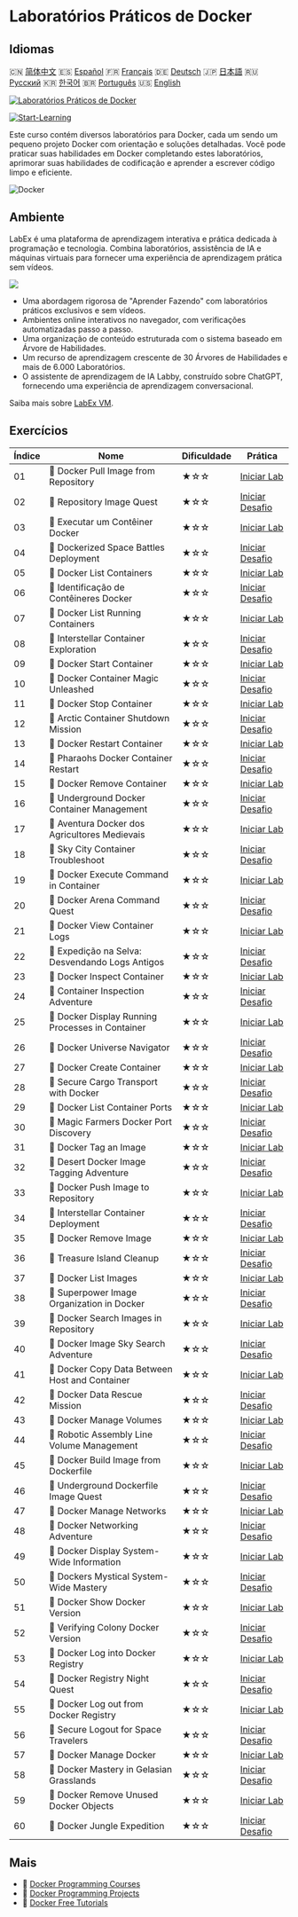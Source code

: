 # Laboratórios Práticos de Docker

## Idiomas

🇨🇳 [简体中文](README_zh.md) 🇪🇸 [Español](README_es.md) 🇫🇷 [Français](README_fr.md) 🇩🇪 [Deutsch](README_de.md) 🇯🇵 [日本語](README_ja.md) 🇷🇺 [Русский](README_ru.md) 🇰🇷 [한국어](README_ko.md) 🇧🇷 [Português](README_pt.md) 🇺🇸 [English](README.md) 

[![Laboratórios Práticos de Docker](https://cover-creator.labex.io/docker-practice-labs.png?lang=pt)](https://labex.io/pt/courses/docker-practice-labs)

[![Start-Learning](https://img.shields.io/badge/Start-Learning-whitesmoke?style=for-the-badge)](https://labex.io/pt/courses/docker-practice-labs)

Este curso contém diversos laboratórios para Docker, cada um sendo um pequeno projeto Docker com orientação e soluções detalhadas. Você pode praticar suas habilidades em Docker completando estes laboratórios, aprimorar suas habilidades de codificação e aprender a escrever código limpo e eficiente.

![Docker](https://img.shields.io/badge/Docker-whitesmoke?style=for-the-badge&logo=docker)


## Ambiente

LabEx é uma plataforma de aprendizagem interativa e prática dedicada à programação e tecnologia. Combina laboratórios, assistência de IA e máquinas virtuais para fornecer uma experiência de aprendizagem prática sem vídeos.

![](https://tutorial-screenshot.getvm.io/images/vm-1725247253.png)

- Uma abordagem rigorosa de "Aprender Fazendo" com laboratórios práticos exclusivos e sem vídeos.
- Ambientes online interativos no navegador, com verificações automatizadas passo a passo.
- Uma organização de conteúdo estruturada com o sistema baseado em Árvore de Habilidades.
- Um recurso de aprendizagem crescente de 30 Árvores de Habilidades e mais de 6.000 Laboratórios.
- O assistente de aprendizagem de IA Labby, construído sobre ChatGPT, fornecendo uma experiência de aprendizagem conversacional.

Saiba mais sobre [LabEx VM](https://support.labex.io/using-labex/virtual-machine).

## Exercícios

|   Índice | Nome                                             | Dificuldade   | Prática                                                                                                                             |
|----------|--------------------------------------------------|---------------|-------------------------------------------------------------------------------------------------------------------------------------|
|       01 | 📖 Docker Pull Image from Repository             | ★☆☆           | <a target='_blank' href='https://labex.io/pt/tutorials/docker-docker-pull-image-from-repository-271485'>Iniciar Lab</a>             |
|       02 | 🎯 Repository Image Quest                        | ★☆☆           | <a target='_blank' href='https://labex.io/pt/labs/docker-repository-image-quest-271484'>Iniciar Desafio</a>                         |
|       03 | 📖 Executar um Contêiner Docker                  | ★☆☆           | <a target='_blank' href='https://labex.io/pt/tutorials/docker-docker-run-a-container-271495'>Iniciar Lab</a>                        |
|       04 | 🎯 Dockerized Space Battles Deployment           | ★☆☆           | <a target='_blank' href='https://labex.io/pt/labs/docker-dockerized-space-battles-deployment-271494'>Iniciar Desafio</a>            |
|       05 | 📖 Docker List Containers                        | ★☆☆           | <a target='_blank' href='https://labex.io/pt/tutorials/docker-docker-list-containers-271475'>Iniciar Lab</a>                        |
|       06 | 🎯 Identificação de Contêineres Docker           | ★☆☆           | <a target='_blank' href='https://labex.io/pt/tutorials/docker-docker-container-identification-271474'>Iniciar Desafio</a>           |
|       07 | 📖 Docker List Running Containers                | ★☆☆           | <a target='_blank' href='https://labex.io/pt/tutorials/docker-docker-list-running-containers-271483'>Iniciar Lab</a>                |
|       08 | 🎯 Interstellar Container Exploration            | ★☆☆           | <a target='_blank' href='https://labex.io/pt/labs/docker-interstellar-container-exploration-271482'>Iniciar Desafio</a>             |
|       09 | 📖 Docker Start Container                        | ★☆☆           | <a target='_blank' href='https://labex.io/pt/tutorials/docker-docker-start-container-271499'>Iniciar Lab</a>                        |
|       10 | 🎯 Docker Container Magic Unleashed              | ★☆☆           | <a target='_blank' href='https://labex.io/pt/labs/docker-docker-container-magic-unleashed-271498'>Iniciar Desafio</a>               |
|       11 | 📖 Docker Stop Container                         | ★☆☆           | <a target='_blank' href='https://labex.io/pt/tutorials/docker-docker-stop-container-271501'>Iniciar Lab</a>                         |
|       12 | 🎯 Arctic Container Shutdown Mission             | ★☆☆           | <a target='_blank' href='https://labex.io/pt/labs/docker-arctic-container-shutdown-mission-271500'>Iniciar Desafio</a>              |
|       13 | 📖 Docker Restart Container                      | ★☆☆           | <a target='_blank' href='https://labex.io/pt/tutorials/docker-docker-restart-container-271489'>Iniciar Lab</a>                      |
|       14 | 🎯 Pharaohs Docker Container Restart             | ★☆☆           | <a target='_blank' href='https://labex.io/pt/labs/docker-pharaohs-docker-container-restart-271488'>Iniciar Desafio</a>              |
|       15 | 📖 Docker Remove Container                       | ★☆☆           | <a target='_blank' href='https://labex.io/pt/tutorials/docker-docker-remove-container-271491'>Iniciar Lab</a>                       |
|       16 | 🎯 Underground Docker Container Management       | ★☆☆           | <a target='_blank' href='https://labex.io/pt/labs/docker-underground-docker-container-management-271490'>Iniciar Desafio</a>        |
|       17 | 📖 Aventura Docker dos Agricultores Medievais    | ★☆☆           | <a target='_blank' href='https://labex.io/pt/tutorials/docker-medieval-farmers-docker-adventure-271453'>Iniciar Lab</a>             |
|       18 | 🎯 Sky City Container Troubleshoot               | ★☆☆           | <a target='_blank' href='https://labex.io/pt/labs/docker-sky-city-container-troubleshoot-271452'>Iniciar Desafio</a>                |
|       19 | 📖 Docker Execute Command in Container           | ★☆☆           | <a target='_blank' href='https://labex.io/pt/tutorials/docker-docker-execute-command-in-container-271461'>Iniciar Lab</a>           |
|       20 | 🎯 Docker Arena Command Quest                    | ★☆☆           | <a target='_blank' href='https://labex.io/pt/labs/docker-docker-arena-command-quest-271460'>Iniciar Desafio</a>                     |
|       21 | 📖 Docker View Container Logs                    | ★☆☆           | <a target='_blank' href='https://labex.io/pt/tutorials/docker-docker-view-container-logs-271473'>Iniciar Lab</a>                    |
|       22 | 🎯 Expedição na Selva: Desvendando Logs Antigos  | ★☆☆           | <a target='_blank' href='https://labex.io/pt/tutorials/docker-jungle-expedition-uncovering-ancient-logs-271472'>Iniciar Desafio</a> |
|       23 | 📖 Docker Inspect Container                      | ★☆☆           | <a target='_blank' href='https://labex.io/pt/tutorials/docker-docker-inspect-container-271467'>Iniciar Lab</a>                      |
|       24 | 🎯 Container Inspection Adventure                | ★☆☆           | <a target='_blank' href='https://labex.io/pt/labs/docker-container-inspection-adventure-271466'>Iniciar Desafio</a>                 |
|       25 | 📖 Docker Display Running Processes in Container | ★☆☆           | <a target='_blank' href='https://labex.io/pt/tutorials/docker-docker-display-running-processes-in-container-271507'>Iniciar Lab</a> |
|       26 | 🎯 Docker Universe Navigator                     | ★☆☆           | <a target='_blank' href='https://labex.io/pt/labs/docker-docker-universe-navigator-271506'>Iniciar Desafio</a>                      |
|       27 | 📖 Docker Create Container                       | ★☆☆           | <a target='_blank' href='https://labex.io/pt/tutorials/docker-docker-create-container-271459'>Iniciar Lab</a>                       |
|       28 | 🎯 Secure Cargo Transport with Docker            | ★☆☆           | <a target='_blank' href='https://labex.io/pt/labs/docker-secure-cargo-transport-with-docker-271458'>Iniciar Desafio</a>             |
|       29 | 📖 Docker List Container Ports                   | ★☆☆           | <a target='_blank' href='https://labex.io/pt/tutorials/docker-docker-list-container-ports-271479'>Iniciar Lab</a>                   |
|       30 | 🎯 Magic Farmers Docker Port Discovery           | ★☆☆           | <a target='_blank' href='https://labex.io/pt/labs/docker-magic-farmers-docker-port-discovery-271478'>Iniciar Desafio</a>            |
|       31 | 📖 Docker Tag an Image                           | ★☆☆           | <a target='_blank' href='https://labex.io/pt/tutorials/docker-docker-tag-an-image-271505'>Iniciar Lab</a>                           |
|       32 | 🎯 Desert Docker Image Tagging Adventure         | ★☆☆           | <a target='_blank' href='https://labex.io/pt/labs/docker-desert-docker-image-tagging-adventure-271504'>Iniciar Desafio</a>          |
|       33 | 📖 Docker Push Image to Repository               | ★☆☆           | <a target='_blank' href='https://labex.io/pt/tutorials/docker-docker-push-image-to-repository-271487'>Iniciar Lab</a>               |
|       34 | 🎯 Interstellar Container Deployment             | ★☆☆           | <a target='_blank' href='https://labex.io/pt/labs/docker-interstellar-container-deployment-271486'>Iniciar Desafio</a>              |
|       35 | 📖 Docker Remove Image                           | ★☆☆           | <a target='_blank' href='https://labex.io/pt/tutorials/docker-docker-remove-image-271493'>Iniciar Lab</a>                           |
|       36 | 🎯 Treasure Island Cleanup                       | ★☆☆           | <a target='_blank' href='https://labex.io/pt/labs/docker-treasure-island-cleanup-271492'>Iniciar Desafio</a>                        |
|       37 | 📖 Docker List Images                            | ★☆☆           | <a target='_blank' href='https://labex.io/pt/tutorials/docker-docker-list-images-271463'>Iniciar Lab</a>                            |
|       38 | 🎯 Superpower Image Organization in Docker       | ★☆☆           | <a target='_blank' href='https://labex.io/pt/labs/docker-superpower-image-organization-in-docker-271462'>Iniciar Desafio</a>        |
|       39 | 📖 Docker Search Images in Repository            | ★☆☆           | <a target='_blank' href='https://labex.io/pt/tutorials/docker-docker-search-images-in-repository-271497'>Iniciar Lab</a>            |
|       40 | 🎯 Docker Image Sky Search Adventure             | ★☆☆           | <a target='_blank' href='https://labex.io/pt/labs/docker-docker-image-sky-search-adventure-271496'>Iniciar Desafio</a>              |
|       41 | 📖 Docker Copy Data Between Host and Container   | ★☆☆           | <a target='_blank' href='https://labex.io/pt/tutorials/docker-docker-copy-data-between-host-and-container-271457'>Iniciar Lab</a>   |
|       42 | 🎯 Docker Data Rescue Mission                    | ★☆☆           | <a target='_blank' href='https://labex.io/pt/labs/docker-docker-data-rescue-mission-271456'>Iniciar Desafio</a>                     |
|       43 | 📖 Docker Manage Volumes                         | ★☆☆           | <a target='_blank' href='https://labex.io/pt/tutorials/docker-docker-manage-volumes-271511'>Iniciar Lab</a>                         |
|       44 | 🎯 Robotic Assembly Line Volume Management       | ★☆☆           | <a target='_blank' href='https://labex.io/pt/labs/docker-robotic-assembly-line-volume-management-271510'>Iniciar Desafio</a>        |
|       45 | 📖 Docker Build Image from Dockerfile            | ★☆☆           | <a target='_blank' href='https://labex.io/pt/tutorials/docker-docker-build-image-from-dockerfile-271455'>Iniciar Lab</a>            |
|       46 | 🎯 Underground Dockerfile Image Quest            | ★☆☆           | <a target='_blank' href='https://labex.io/pt/labs/docker-underground-dockerfile-image-quest-271454'>Iniciar Desafio</a>             |
|       47 | 📖 Docker Manage Networks                        | ★☆☆           | <a target='_blank' href='https://labex.io/pt/tutorials/docker-docker-manage-networks-271477'>Iniciar Lab</a>                        |
|       48 | 🎯 Docker Networking Adventure                   | ★☆☆           | <a target='_blank' href='https://labex.io/pt/labs/docker-docker-networking-adventure-271476'>Iniciar Desafio</a>                    |
|       49 | 📖 Docker Display System-Wide Information        | ★☆☆           | <a target='_blank' href='https://labex.io/pt/tutorials/docker-docker-display-system-wide-information-271465'>Iniciar Lab</a>        |
|       50 | 🎯 Dockers Mystical System-Wide Mastery          | ★☆☆           | <a target='_blank' href='https://labex.io/pt/labs/docker-dockers-mystical-system-wide-mastery-271464'>Iniciar Desafio</a>           |
|       51 | 📖 Docker Show Docker Version                    | ★☆☆           | <a target='_blank' href='https://labex.io/pt/tutorials/docker-docker-show-docker-version-271509'>Iniciar Lab</a>                    |
|       52 | 🎯 Verifying Colony Docker Version               | ★☆☆           | <a target='_blank' href='https://labex.io/pt/labs/docker-verifying-colony-docker-version-271508'>Iniciar Desafio</a>                |
|       53 | 📖 Docker Log into Docker Registry               | ★☆☆           | <a target='_blank' href='https://labex.io/pt/tutorials/docker-docker-log-into-docker-registry-271469'>Iniciar Lab</a>               |
|       54 | 🎯 Docker Registry Night Quest                   | ★☆☆           | <a target='_blank' href='https://labex.io/pt/labs/docker-docker-registry-night-quest-271468'>Iniciar Desafio</a>                    |
|       55 | 📖 Docker Log out from Docker Registry           | ★☆☆           | <a target='_blank' href='https://labex.io/pt/tutorials/docker-docker-log-out-from-docker-registry-271471'>Iniciar Lab</a>           |
|       56 | 🎯 Secure Logout for Space Travelers             | ★☆☆           | <a target='_blank' href='https://labex.io/pt/labs/docker-secure-logout-for-space-travelers-271470'>Iniciar Desafio</a>              |
|       57 | 📖 Docker Manage Docker                          | ★☆☆           | <a target='_blank' href='https://labex.io/pt/tutorials/docker-docker-manage-docker-271503'>Iniciar Lab</a>                          |
|       58 | 🎯 Docker Mastery in Gelasian Grasslands         | ★☆☆           | <a target='_blank' href='https://labex.io/pt/labs/docker-docker-mastery-in-gelasian-grasslands-271502'>Iniciar Desafio</a>          |
|       59 | 📖 Docker Remove Unused Docker Objects           | ★☆☆           | <a target='_blank' href='https://labex.io/pt/tutorials/docker-docker-remove-unused-docker-objects-271481'>Iniciar Lab</a>           |
|       60 | 🎯 Docker Jungle Expedition                      | ★☆☆           | <a target='_blank' href='https://labex.io/pt/labs/docker-docker-jungle-expedition-271480'>Iniciar Desafio</a>                       |

## Mais

- 🔗 [Docker Programming Courses](https://github.com/labex-labs/awesome-programming-courses)
- 🔗 [Docker Programming Projects](https://github.com/labex-labs/awesome-programming-projects)
- 🔗 [Docker Free Tutorials](https://github.com/labex-labs/docker-free-tutorials)


